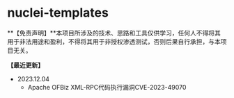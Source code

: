 # nuclei-templates
**【免责声明】**本项目所涉及的技术、思路和工具仅供学习，任何人不得将其用于非法用途和盈利，不得将其用于非授权渗透测试，否则后果自行承担，与本项目无关。

**【最近更新】**

- 2023.12.04
    - Apache OFBiz XML-RPC代码执行漏洞CVE-2023-49070

